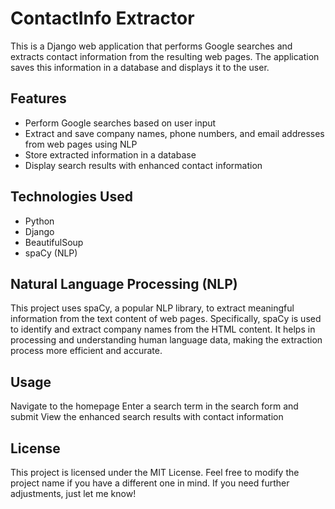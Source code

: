 # ContactInfo Extractor

This is a Django web application that performs Google searches and extracts contact information from the resulting web pages. The application saves this information in a database and displays it to the user.

## Features
- Perform Google searches based on user input
- Extract and save company names, phone numbers, and email addresses from web pages using NLP
- Store extracted information in a database
- Display search results with enhanced contact information

## Technologies Used
- Python
- Django
- BeautifulSoup
- spaCy (NLP)

## Natural Language Processing (NLP)
This project uses spaCy, a popular NLP library, to extract meaningful information from the text content of web pages. Specifically, spaCy is used to identify and extract company names from the HTML content. It helps in processing and understanding human language data, making the extraction process more efficient and accurate.

## Usage
Navigate to the homepage
Enter a search term in the search form and submit
View the enhanced search results with contact information

## License
This project is licensed under the MIT License.
Feel free to modify the project name if you have a different one in mind. If you need further adjustments, just let me know!
